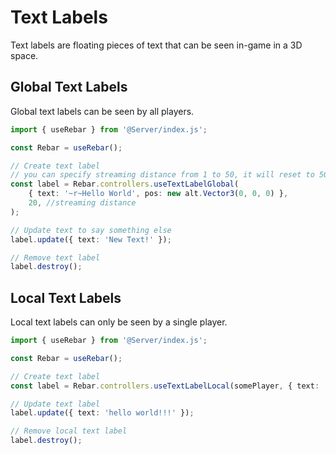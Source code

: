 # Text Labels

Text labels are floating pieces of text that can be seen in-game in a 3D space.

## Global Text Labels

Global text labels can be seen by all players.

```ts
import { useRebar } from '@Server/index.js';

const Rebar = useRebar();

// Create text label
// you can specify streaming distance from 1 to 50, it will reset to 50 if not specified or if it is greater than 50.
const label = Rebar.controllers.useTextLabelGlobal(
    { text: '~r~Hello World', pos: new alt.Vector3(0, 0, 0) },
    20, //streaming distance
);

// Update text to say something else
label.update({ text: 'New Text!' });

// Remove text label
label.destroy();
```

## Local Text Labels

Local text labels can only be seen by a single player.

```ts
import { useRebar } from '@Server/index.js';

const Rebar = useRebar();

// Create text label
const label = Rebar.controllers.useTextLabelLocal(somePlayer, { text: 'Hello World', pos: new alt.Vector3(0, 0, 0) });

// Update text label
label.update({ text: 'hello world!!!' });

// Remove local text label
label.destroy();
```
